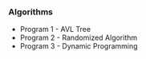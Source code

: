 ### Algorithms
- Program 1 - AVL Tree
- Program 2 - Randomized Algorithm
- Program 3 - Dynamic Programming
